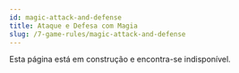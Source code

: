 ```yaml
---
id: magic-attack-and-defense
title: Ataque e Defesa com Magia
slug: /7-game-rules/magic-attack-and-defense
---
```


Esta página está em construção e encontra-se indisponível.
